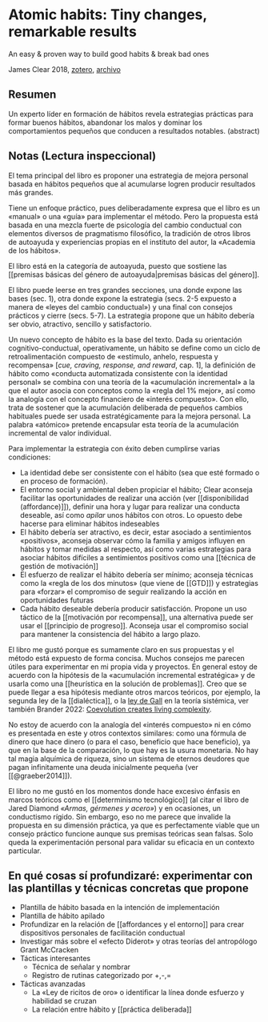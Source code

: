 # Atomic habits: Tiny changes, remarkable results
An easy & proven way to build good habits & break bad ones

James Clear 2018, [zotero](zotero://select/items/@clear2018), [archivo](file:///home/sabhz/archivo/librero/clear2018.pdf)

## Resumen

Un experto líder en formación de hábitos revela estrategias prácticas para formar buenos hábitos, abandonar los malos y dominar los comportamientos pequeños que conducen a resultados notables. (abstract)

## Notas (Lectura inspeccional)

El tema principal del libro es proponer una estrategia de mejora personal basada en hábitos pequeños que al acumularse logren producir resultados más grandes.

Tiene un enfoque práctico, pues deliberadamente expresa que el libro es un «manual» o una «guía» para implementar el método. Pero la propuesta está basada en una mezcla fuerte de psicología del cambio conductual con elementos diversos de pragmatismo filosófico, la tradición de otros libros de autoayuda y experiencias propias en el instituto del autor, la «Academia de los hábitos».

El libro está en la categoría de autoayuda, puesto que sostiene las [[premisas básicas del género de autoayuda|premisas básicas del género]].

El libro puede leerse en tres grandes secciones, una donde expone las bases (sec. 1), otra donde expone la estrategia (secs. 2-5 expuesto a manera de «leyes del cambio conductual») y una final con consejos prácticos y cierre (secs. 5-7). La estrategia propone que un hábito debería ser obvio, atractivo, sencillo y satisfactorio.

Un nuevo concepto de hábito es la base del texto. Dada su orientación cognitivo-conductual, operativamente, un hábito se define como un ciclo de retroalimentación compuesto de «estímulo, anhelo, respuesta y recompensa» [*cue, craving, response, and reward*, cap. 1], la definición de hábito como «conducta automatizada consistente con la identidad personal» se combina con una teoría de la «acumulación incremental» a la que el autor asocia con conceptos como la «regla del 1% mejor», así como la analogía con el concepto financiero de «interés compuesto». Con ello, trata de sostener que la acumulación deliberada de pequeños cambios habituales puede ser usada estratégicamente para la mejora personal. La palabra «atómico» pretende encapsular esta teoría de la acumulación incremental de valor individual.

Para implementar la estrategia con éxito deben cumplirse varias condiciones:

- La identidad debe ser consistente con el hábito (sea que esté formado o en proceso de formación).
- El entorno social y ambiental deben propiciar el hábito; Clear aconseja facilitar las oportunidades de realizar una acción (ver [[disponibilidad (affordance)]]), definir una hora y lugar para realizar una conducta deseable, así como *apilar* unos hábitos con otros. Lo opuesto debe hacerse para eliminar hábitos indeseables
- El hábito debería ser atractivo, es decir, estar asociado a sentimientos «positivos», aconseja observar cómo la familia y amigos influyen en hábitos y tomar medidas al respecto, así como varias estrategias para asociar hábitos difíciles a sentimientos positivos como una [[técnica de gestión de motivación]]
- El esfuerzo de realizar el hábito debería ser mínimo; aconseja técnicas como la «regla de los dos minutos» (que viene de [[GTD]]) y estrategias para «forzar» el compromiso de seguir realizando la acción en oportunidades futuras
- Cada hábito deseable debería producir satisfacción. Propone un uso táctico de la [[motivación por recompensa]], una alternativa puede ser usar el [[principio de progreso]]. Aconseja usar el compromiso social para mantener la consistencia del hábito a largo plazo.

El libro me gustó porque es sumamente claro en sus propuestas y el método está expuesto de forma concisa. Muchos consejos me parecen útiles para experimentar en mi propia vida y proyectos. En general estoy de acuerdo con la hipótesis de la «acumulación incremental estratégica» y de usarla como una [[heurística en la solución de problemas]]. Creo que se puede llegar a esa hipótesis mediante otros marcos teóricos, por ejemplo, la segunda ley de la [[dialéctica]], o la [ley de Gall](https://en.wikipedia.org/wiki/John_Gall_(author)#Gall's_law) en la teoría sistémica, ver también Brander 2022: [Coevolution creates living complexity](https://subconscious.substack.com/p/coevolution-creates-living-complexity).

No estoy de acuerdo con la analogía del «interés compuesto» ni en cómo es presentada en este y otros contextos similares: como una fórmula de dinero que hace dinero (o para el caso, beneficio que hace beneficio), ya que en la base de la comparación, lo que hay es la usura monetaria. No hay tal magia alquímica de riqueza, sino un sistema de eternos deudores que pagan infinitamente una deuda inicialmente pequeña (ver [[@graeber2014]]).

El libro no me gustó en los momentos donde hace excesivo énfasis en marcos teóricos como el [[determinismo tecnológico]] (al citar el libro de Jared Diamond *«Armas, gérmenes y acero»*) y en ocasiones, un conductismo rígido. Sin embargo, eso no me parece que invalide la propuesta en su dimensión práctica, ya que es perfectamente viable que un consejo práctico funcione aunque sus premisas teóricas sean falsas. Solo queda la experimentación personal para validar su eficacia en un contexto particular.

## En qué cosas sí profundizaré: experimentar con las plantillas y técnicas concretas que propone

- Plantilla de hábito basada en la intención de implementación
- Plantilla de hábito apilado
- Profundizar en la relación de [[affordances y el entorno]] para crear dispositivos personales de facilitación conductual
- Investigar más sobre el «efecto Diderot» y otras teorías del antropólogo Grant McCracken
- Tácticas interesantes
    - Técnica de señalar y nombrar
    - Registro de rutinas categorizado por +,-,=
- Tácticas avanzadas
    - La «Ley de ricitos de oro» o identificar la línea donde esfuerzo y habilidad se cruzan
    - La relación entre hábito y [[práctica deliberada]]
